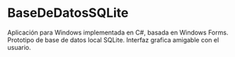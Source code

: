 # BaseDeDatosSQLite
Aplicación para Windows implementada en C#, basada en Windows Forms. Prototipo de base de datos local SQLite. Interfaz grafica amigable con el usuario.
